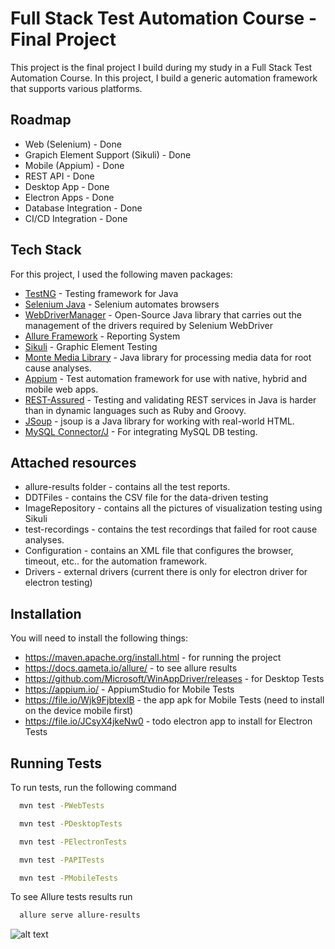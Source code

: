 
# Full Stack Test Automation Course - Final Project

This project is the final project I build during my study in a Full Stack Test Automation Course.
In this project, I build a generic automation framework that supports various platforms.



## Roadmap

 -  Web (Selenium) - Done
 -  Grapich Element Support (Sikuli) - Done
 -  Mobile (Appium) - Done
 -  REST API - Done
 -  Desktop App - Done
 -  Electron Apps - Done
 -  Database Integration - Done
 -  CI/CD Integration - Done


## Tech Stack

For this project, I used the following maven packages:
- [TestNG](https://testng.org/doc/) - Testing framework for Java
- [Selenium Java](https://mvnrepository.com/artifact/org.seleniumhq.selenium/selenium-java) - Selenium automates browsers
- [WebDriverManager](https://github.com/bonigarcia/webdrivermanager) - Open-Source Java library that carries out the management of the drivers required by Selenium WebDriver
- [Allure Framework](https://docs.qameta.io/allure/) - Reporting System
- [Sikuli](http://sikulix.com/) - Graphic Element Testing
- [Monte Media Library](http://www.randelshofer.ch/monte/) - Java library for processing media data for root cause analyses.
- [Appium](https://mvnrepository.com/artifact/io.appium/java-client) - Test automation framework for use with native, hybrid and mobile web apps.
- [REST-Assured](https://mvnrepository.com/artifact/io.rest-assured/rest-assured) - Testing and validating REST services in Java is harder than in dynamic languages such as Ruby and Groovy.
- [JSoup](https://mvnrepository.com/artifact/org.jsoup/jsoup) - jsoup is a Java library for working with real-world HTML.
- [MySQL Connector/J](https://mvnrepository.com/artifact/mysql/mysql-connector-java) - For integrating MySQL DB testing.



## Attached resources
- allure-results folder - contains all the test reports.
- DDTFiles - contains the CSV file for the data-driven testing
- ImageRepository - contains all the pictures of visualization testing using Sikuli
- test-recordings - contains the test recordings that failed for root cause analyses.
- Configuration - contains an XML file that configures the browser, timeout, etc.. for the automation framework.
- Drivers - external drivers (current there is only for electron driver for electron testing)

## Installation

You will need to install the following things:

- https://maven.apache.org/install.html - for running the project
- https://docs.qameta.io/allure/ - to see allure results
- https://github.com/Microsoft/WinAppDriver/releases - for Desktop Tests
- https://appium.io/ - AppiumStudio for Mobile Tests
- https://file.io/Wjk9FjbtexlB - the app apk for Mobile Tests (need to install on the device mobile first)
- https://file.io/JCsyX4jkeNw0 - todo electron app to install for Electron Tests
    
## Running Tests

To run tests, run the following command

```bash
  mvn test -PWebTests
```
```bash
  mvn test -PDesktopTests
```
```bash
  mvn test -PElectronTests
```
```bash
  mvn test -PAPITests
```
```bash
  mvn test -PMobileTests
```

To see Allure tests results run

```bash
  allure serve allure-results
```
![alt text](https://i.ibb.co/cTjZkzF/12.png)
